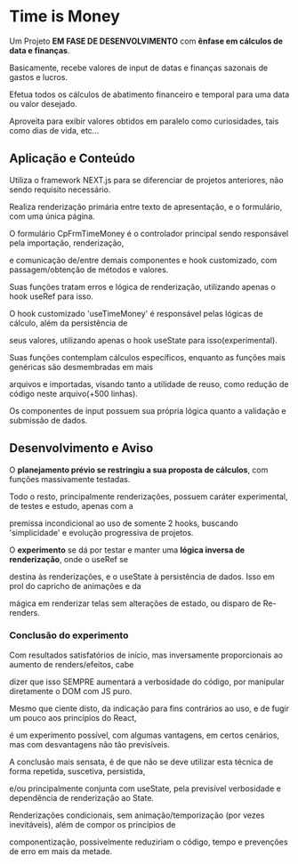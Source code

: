 # Time is Money

Um Projeto <b>EM FASE DE DESENVOLVIMENTO</b> com <b>ênfase em cálculos de data e finanças</b>.

Basicamente, recebe valores de input de datas e finanças sazonais de gastos e lucros.

Efetua todos os cálculos de abatimento financeiro e temporal para uma data ou valor desejado.

Aproveita para exibir valores obtidos em paralelo como curiosidades, tais como dias de vida, etc...
<br />

## Aplicação e Conteúdo

Utiliza o framework NEXT.js para se diferenciar de projetos anteriores, não sendo requisito necessário.

Realiza renderização primária entre texto de apresentação, e o formulário, com uma única página.
<br />

O formulário CpFrmTimeMoney é o controlador principal sendo responsável pela importação, renderização,

e comunicação de/entre demais componentes e hook customizado, com passagem/obtenção de métodos e valores.

Suas funções tratam erros e lógica de renderização, utilizando apenas o hook useRef para isso.
<br />

O hook customizado 'useTimeMoney' é responsável pelas lógicas de cálculo, além da persistência de

seus valores, utilizando apenas o hook useState para isso(experimental).

Suas funções contemplam cálculos específicos, enquanto as funções mais genéricas são desmembradas em mais

arquivos e importadas, visando tanto a utilidade de reuso, como redução de código neste arquivo(+500 linhas).


Os componentes de input possuem sua própria lógica quanto a validação e submissão de dados.
<br />

## Desenvolvimento e Aviso

O <b>planejamento prévio se restringiu a sua proposta de cálculos</b>, com funções massivamente testadas.

Todo o resto, principalmente renderizações, possuem caráter experimental, de testes e estudo, apenas com a

premissa incondicional ao uso de somente 2 hooks, buscando 'simplicidade' e evolução progressiva de projetos.


O <b>experimento</b> se dá por testar e manter uma <b>lógica inversa de renderização</b>, onde o useRef se

destina às renderizações, e o useState à persistência de dados. Isso em prol do capricho de animações e da

mágica em renderizar telas sem alterações de estado, ou disparo de Re-renders.


### Conclusão do experimento

Com resultados satisfatórios de início, mas inversamente proporcionais ao aumento de renders/efeitos, cabe

dizer que isso SEMPRE aumentará a verbosidade do código, por manipular diretamente o DOM com JS puro.


Mesmo que ciente disto, da indicação para fins contrários ao uso, e de fugir um pouco aos princípios do React,

é um experimento possível, com algumas vantagens, em certos cenários, mas com desvantagens não tão previsíveis.


A conclusão mais sensata, é de que não se deve utilizar esta técnica de forma repetida, suscetiva, persistida,

e/ou principalmente conjunta com useState, pela previsível verbosidade e dependência de renderização ao State.


Renderizações condicionais, sem animação/temporização (por vezes inevitáveis), além de compor os princípios de

componentização, possivelmente reduziriam o código, tempo e prevenções de erro em mais da metade.
